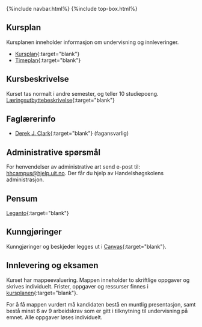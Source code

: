 {\%include navbar.html\%}  {\%include top-box.html\%}


## Kursplan  

Kursplanen inneholder informasjon om undervisning og innleveringer.  

- [Kursplan](kursplan.md){:target="blank"}
- [Timeplan](https://timeplan.uit.no/emne_timeplan.php?sem=24v&module[]=SOK-1006-1#week-47){:target="blank"}


## Kursbeskrivelse 

Kurset tas normalt i andre semester, og teller 10 studiepoeng.  
[Læringsutbyttebeskrivelse](https://uit.no/utdanning/aktivt/emne/SOK-1006){:target="blank"}   



## Faglærerinfo  

- [Derek J. Clark](https://uit.no/ansatte/derek.clark){:target="blank"} (fagansvarlig)



 

## Administrative spørsmål

For henvendelser av administrative art send e-post til: <hhcampus@hjelp.uit.no>. Der får du hjelp av Handelshøgskolens administrasjon.


## Pensum  



[Leganto](https://bibsys-c.alma.exlibrisgroup.com/leganto/readinglist/searchlists/11190404190002205?auth=SAML){:target="blank"}  






## Kunngjøringer  

Kunngjøringer og beskjeder legges ut i [Canvas](https://uit.instructure.com/courses/33633){:target="blank"}.


## Innlevering og eksamen  

Kurset har mappeevaluering. Mappen inneholder to skriftlige oppgaver og skrives individuelt. Frister, oppgaver og ressurser finnes i [kursplanen](kursplan.md){:target="blank"}. 

For å få mappen vurdert må kandidaten bestå en muntlig presentasjon, samt bestå minst 6 av 9 arbeidskrav som er gitt i tilknytning til undervisning på emnet. Alle oppgaver løses individuelt.   
